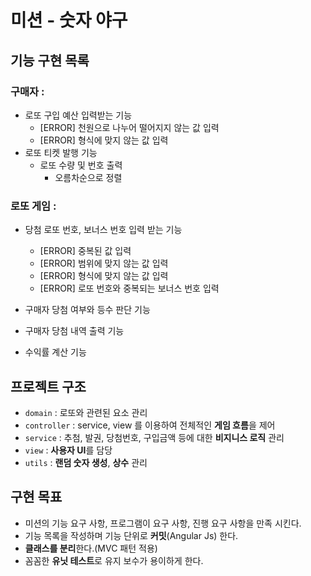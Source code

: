 # 미션 - 숫자 야구

## 기능 구현 목록

### 구매자 :

- 로또 구입 예산 입력받는 기능
    - [ERROR] 천원으로 나누어 떨어지지 않는 값 입력
    - [ERROR] 형식에 맞지 않는 값 입력
- 로또 티켓 발행 기능
    - 로또 수량 및 번호 출력
        - 오름차순으로 정렬

### 로또 게임 :

- 당첨 로또 번호, 보너스 번호 입력 받는 기능
    - [ERROR] 중복된 값 입력
    - [ERROR] 범위에 맞지 않는 값 입력
    - [ERROR] 형식에 맞지 않는 값 입력
    - [ERROR] 로또 번호와 중복되는 보너스 번호 입력


- 구매자 당첨 여부와 등수 판단 기능
- 구매자 당첨 내역 출력 기능
- 수익률 계산 기능

## 프로젝트 구조

- `domain` : 로또와 관련된 요소 관리
- `controller` : service, view 를 이용하여 전체적인 **게임 흐름**을 제어
- `service` : 추첨, 발권, 당첨번호, 구입금액 등에 대한 **비지니스 로직** 관리
- `view` :  **사용자 UI**를 담당
- `utils` : **랜덤 숫자 생성**, **상수** 관리

## 구현 목표

- 미션의 기능 요구 사항, 프로그램이 요구 사항, 진행 요구 사항을 만족 시킨다.
- 기능 목록을 작성하며 기능 단위로 **커밋**(Angular Js) 한다.
- **클래스를 분리**한다.(MVC 패턴 적용)
- 꼼꼼한 **유닛 테스트**로 유지 보수가 용이하게 한다.